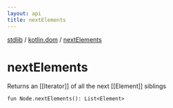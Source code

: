```yaml
---
layout: api
title: nextElements
---
```

[stdlib](../index.md) / [kotlin.dom](index.md) / [nextElements](nextElements.md)

# nextElements
Returns an [[Iterator]] of all the next [[Element]] siblings
```
fun Node.nextElements(): List<Element>
```
